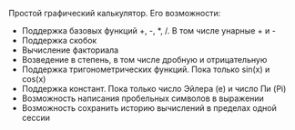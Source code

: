 Простой графический калькулятор. Его возможности:
- Поддержка базовых функций +, -, *, /. В том числе унарные + и -
- Поддержка скобок
- Вычисление факториала
- Возведение в степень, в том числе дробную и отрицательную
- Поддержка тригонометрических функций. Пока только sin(x) и cos(x)
- Поддержка констант. Пока только число Эйлера (e) и число Пи (Pi)
- Возможность написания пробельных символов в выражении
- Возможность сохранить историю вычислений в пределах одной сессии
